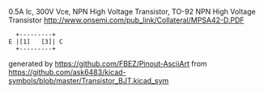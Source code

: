 0.5A Ic, 300V Vce, NPN High Voltage Transistor, TO-92
NPN High Voltage Transistor
http://www.onsemi.com/pub_link/Collateral/MPSA42-D.PDF


	  +---------+
	E |[1]   [3]| C
	  +---------+


generated by https://github.com/FBEZ/Pinout-AsciiArt from https://github.com/ask6483/kicad-symbols/blob/master/Transistor_BJT.kicad_sym